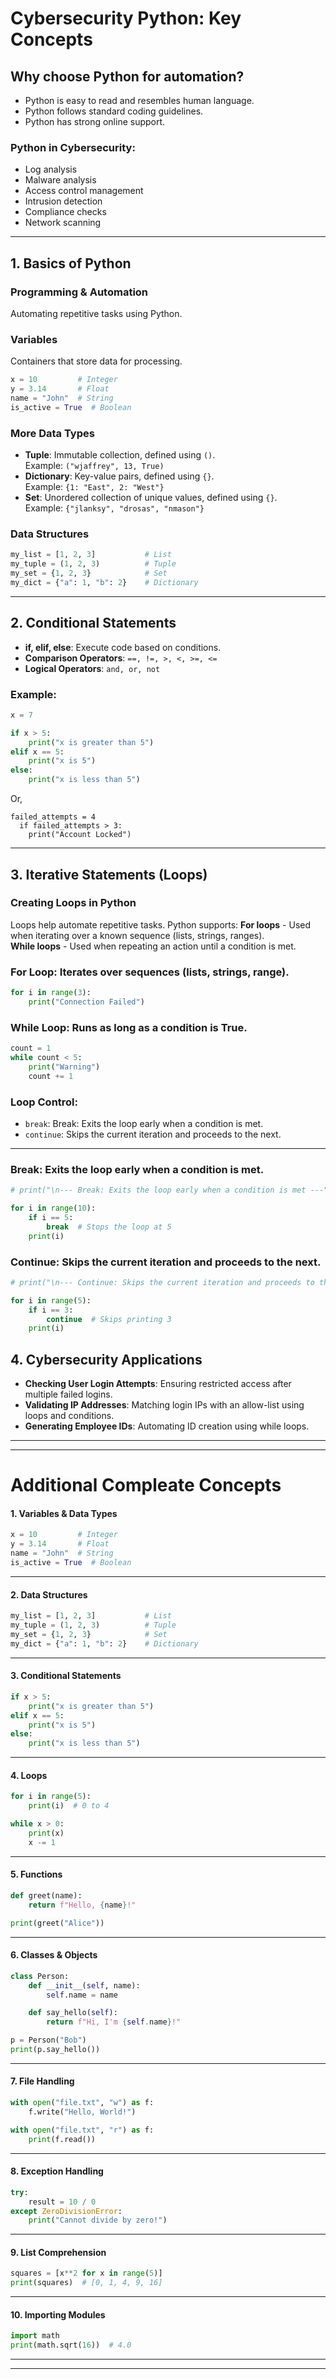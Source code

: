 # Cybersecurity Python: Key Concepts

## Why choose Python for automation?
- Python is easy to read and resembles human language.  
- Python follows standard coding guidelines.  
- Python has strong online support.  

### Python in Cybersecurity:
- Log analysis  
- Malware analysis  
- Access control management  
- Intrusion detection  
- Compliance checks  
- Network scanning  

---

## 1. Basics of Python

### Programming & Automation  
Automating repetitive tasks using Python.  

### Variables  
Containers that store data for processing.

```python
x = 10         # Integer
y = 3.14       # Float
name = "John"  # String
is_active = True  # Boolean
```

### More Data Types

- **Tuple**: Immutable collection, defined using `()`.  
  Example: `("wjaffrey", 13, True)`  
- **Dictionary**: Key-value pairs, defined using `{}`.  
  Example: `{1: "East", 2: "West"}`  
- **Set**: Unordered collection of unique values, defined using `{}`.  
  Example: `{"jlanksy", "drosas", "nmason"}`  

### Data Structures

```python
my_list = [1, 2, 3]           # List
my_tuple = (1, 2, 3)          # Tuple
my_set = {1, 2, 3}            # Set
my_dict = {"a": 1, "b": 2}    # Dictionary
```

---

## 2. Conditional Statements

- **if, elif, else**: Execute code based on conditions.  
- **Comparison Operators**: `==, !=, >, <, >=, <=`  
- **Logical Operators**: `and, or, not`  

### Example:

```python
x = 7

if x > 5:
    print("x is greater than 5")
elif x == 5:
    print("x is 5")
else:
    print("x is less than 5")
```

Or,
```
failed_attempts = 4
  if failed_attempts > 3:
    print("Account Locked")
```

---


## 3. Iterative Statements (Loops)
### **Creating Loops in Python**
Loops help automate repetitive tasks. Python supports:
**For loops** - Used when iterating over a known sequence (lists, strings, ranges).  
**While loops** - Used when repeating an action until a condition is met.

### **For Loop**: Iterates over sequences (lists, strings, range).  

```python
for i in range(3):
    print("Connection Failed")
```

### **While Loop**: Runs as long as a condition is True.  

```python
count = 1
while count < 5:
    print("Warning")
    count += 1
```

### **Loop Control:**
- `break`: Break: Exits the loop early when a condition is met.  
- `continue`: Skips the current iteration and proceeds to the next.

---

### **Break: Exits the loop early when a condition is met.**

```python
# print("\n--- Break: Exits the loop early when a condition is met ---")

for i in range(10):
    if i == 5:
        break  # Stops the loop at 5
    print(i)
```


### Continue: Skips the current iteration and proceeds to the next.
```python
# print("\n--- Continue: Skips the current iteration and proceeds to the next ---")

for i in range(5):
    if i == 3:
        continue  # Skips printing 3
    print(i)
```

## 4. Cybersecurity Applications

- **Checking User Login Attempts**: Ensuring restricted access after multiple failed logins.  
- **Validating IP Addresses**: Matching login IPs with an allow-list using loops and conditions.  
- **Generating Employee IDs**: Automating ID creation using while loops.  


---
---

# Additional Compleate Concepts 

#### 1. Variables & Data Types
```Python
x = 10         # Integer
y = 3.14       # Float
name = "John"  # String
is_active = True  # Boolean
```
---

#### 2. Data Structures
```Python
my_list = [1, 2, 3]           # List
my_tuple = (1, 2, 3)          # Tuple
my_set = {1, 2, 3}            # Set
my_dict = {"a": 1, "b": 2}    # Dictionary
```
---

#### 3. Conditional Statements
```Python
if x > 5:
    print("x is greater than 5")
elif x == 5:
    print("x is 5")
else:
    print("x is less than 5")
```

---

#### 4. Loops
```Python
for i in range(5):
    print(i)  # 0 to 4

while x > 0:
    print(x)
    x -= 1
```

---

#### 5. Functions
```Python
def greet(name):
    return f"Hello, {name}!"

print(greet("Alice"))
```

---

#### 6. Classes & Objects
```Python
class Person:
    def __init__(self, name):
        self.name = name

    def say_hello(self):
        return f"Hi, I'm {self.name}!"

p = Person("Bob")
print(p.say_hello())
```

---

#### 7. File Handling
```Python
with open("file.txt", "w") as f:
    f.write("Hello, World!")

with open("file.txt", "r") as f:
    print(f.read())
```
---

#### 8. Exception Handling
```Python
try:
    result = 10 / 0
except ZeroDivisionError:
    print("Cannot divide by zero!")
```
---

#### 9. List Comprehension
```Python
squares = [x**2 for x in range(5)]
print(squares)  # [0, 1, 4, 9, 16]
```
---

#### 10. Importing Modules
```Python
import math
print(math.sqrt(16))  # 4.0
```
---
---

